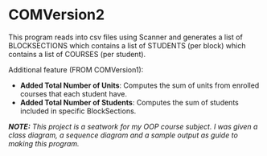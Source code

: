 # COMVersion2 

<p>This program reads into csv files using Scanner and generates a list of BLOCKSECTIONS which contains a list of STUDENTS (per block) which contains a list of COURSES (per student).</p>

Additional feature (FROM COMVersion1):
- **Added Total Number of Units**: Computes the sum of units from enrolled courses that each student have.
- **Added Total Number of Students**: Computes the sum of students included in specific BlockSections.   

<i>**NOTE:** This project is a seatwork for my OOP course subject. I was given a class diagram, a sequence diagram and a sample output as guide to making this program.</i>
